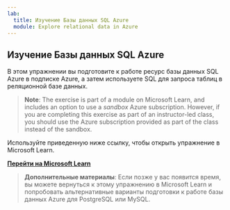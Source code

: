 ```yaml
---
lab:
  title: Изучение Базы данных SQL Azure
  module: Explore relational data in Azure
---
```


## <a name="explore-azure-sql-database"></a>Изучение Базы данных SQL Azure

В этом упражнении вы подготовите к работе ресурс базы данных SQL Azure в подписке Azure, а затем используете SQL для запроса таблиц в реляционной базе данных.

> <bpt id="p1">**</bpt>Note<ept id="p1">**</ept>: The exercise is part of a module on Microsoft Learn, and includes an option to use a <bpt id="p2">*</bpt>sandbox<ept id="p2">*</ept> Azure subscription. However, if you are completing this exercise as part of an instructor-led class, you should use the Azure subscription provided as part of the class instead of the sandbox.

Используйте приведенную ниже ссылку, чтобы открыть упражнение в Microsoft Learn.

**[Перейти на Microsoft Learn](https://docs.microsoft.com/learn/modules/explore-provision-deploy-relational-database-offerings-azure/4-exercise-provision-relational-azure-data-services?pivots=azuresql#provision-an-azure-sql-database-resource)**

> **Дополнительные материалы**: Если позже у вас появится время, вы можете вернуться к этому упражнению в Microsoft Learn и попробовать альтернативные варианты подготовки к работе базы данных Azure для PostgreSQL или MySQL.